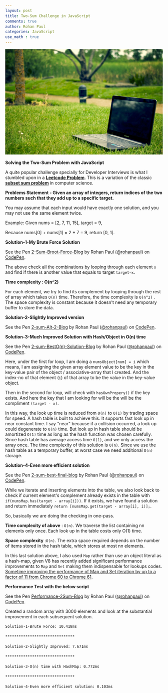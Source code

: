 ```yaml
---
layout: post
title: Two-Sum Challenge in JavaScript
comments: true
author: Rohan Paul
categories: JavaScript
use_math : true
---
```

<img src="/images/fulls/2-sum-3-sum.jpg" class="fit image">


**Solving the Two-Sum Problem with JavaScript**

A quite popular challenge specially for Developer Interviews is what I stumbled upon in a **[Leetcode Problem](https://leetcode.com/problems/two-sum/description/)**.  This is a variation of the classic **[subset sum problem](https://en.wikipedia.org/wiki/Subset_sum_problem)** in computer science. 

**Problems Statement - Given an array of integers, return indices of the two numbers such that they add up to a specific target.**

You may assume that each input would have exactly one solution, and you may not use the same element twice.

Example:
Given nums = [2, 7, 11, 15], target = 9,

Because nums[0] + nums[1] = 2 + 7 = 9,
return [0, 1].

**Solution-1-My Brute Force Solution**

<p data-height="354" data-theme-id="0" data-slug-hash="JvEKpo" data-default-tab="js" data-user="rohanpaul" data-embed-version="2" data-pen-title="2-Sum-Broot-Force-Blog" class="codepen">See the Pen <a href="https://codepen.io/rohanpaul/pen/JvEKpo/">2-Sum-Broot-Force-Blog</a> by Rohan Paul (<a href="https://codepen.io/rohanpaul">@rohanpaul</a>) on <a href="https://codepen.io">CodePen</a>.</p>
<script async src="https://static.codepen.io/assets/embed/ei.js"></script>

The above check all the combinations by looping through each element ``x`` and find if there is another value that equals to target  ``target−x``. 

**Time complexity : O(n^2)**

​​For each element, we try to find its complement by looping through the rest of array which takes ``O(n)`` time. Therefore, the time complexity is ``O(n^2)`` . The space complexity is constant because it doesn't need any temporary buffer to store the data. 


**Solution-2-Slightly Improved version**

<p data-height="307" data-theme-id="0" data-slug-hash="ergzVX" data-default-tab="js" data-user="rohanpaul" data-embed-version="2" data-pen-title="2-sum-Alt-2-Blog" class="codepen">See the Pen <a href="https://codepen.io/rohanpaul/pen/ergzVX/">2-sum-Alt-2-Blog</a> by Rohan Paul (<a href="https://codepen.io/rohanpaul">@rohanpaul</a>) on <a href="https://codepen.io">CodePen</a>.</p>
<script async src="https://static.codepen.io/assets/embed/ei.js"></script>


**Solution-3-Much Improved Solution with Hash/Object in O(n) time**

<p data-height="343" data-theme-id="0" data-slug-hash="rvjLQE" data-default-tab="js" data-user="rohanpaul" data-embed-version="2" data-pen-title="2-sum-BestO(n)-Solution-Blog" class="codepen">See the Pen <a href="https://codepen.io/rohanpaul/pen/rvjLQE/">2-sum-BestO(n)-Solution-Blog</a> by Rohan Paul (<a href="https://codepen.io/rohanpaul">@rohanpaul</a>) on <a href="https://codepen.io">CodePen</a>.</p>
<script async src="https://static.codepen.io/assets/embed/ei.js"></script>

Here, under the first for loop, I am doing a ``numsObject[num] = i`` which means, I am assigning the given array element value to be the key in the key-value pair of the object / associative-array that I created. And the index-no of that element (``i``) of that array to be the value in the key-value object.

Then in the second for loop, will check with ``hasOwnPropery()`` if the key exists. And here the key that I am looking for will be the will be the compliment ``(target - x)``.

In this way, the look up time is reduced from ``O(n)`` to ``O(1)`` by trading space for speed. A hash table is built to achieve this. It supports fast look up in near constant time. I say "near" because if a collision occurred, a look up could degenerate to ``O(n)`` time. But look up in hash table should be amortized ``O(1)`` time as long as the hash function was chosen carefully. Since hash table has average access time ``O(1)``, and we only access the array once. The time complexity of this solution is ``O(n)``. Since we use the hash table as a temporary buffer, at worst case we need additional ``O(n)`` storage.



**Solution-4-Even more efficient solution**

<p data-height="313" data-theme-id="0" data-slug-hash="BxpLvE" data-default-tab="js" data-user="rohanpaul" data-embed-version="2" data-pen-title="2-sum-best-final-blog" class="codepen">See the Pen <a href="https://codepen.io/rohanpaul/pen/BxpLvE/">2-sum-best-final-blog</a> by Rohan Paul (<a href="https://codepen.io/rohanpaul">@rohanpaul</a>) on <a href="https://codepen.io">CodePen</a>.</p>
<script async src="https://static.codepen.io/assets/embed/ei.js"></script>


While we iterate and inserting elements into the table, we also look back to check if current element's complement already exists in the table with ``if(numsMap.has(target - array[i]))``. If it exists, we have found a solution and return immediately ``return [numsMap.get(target - array[i], i)];``.

So, basically we are doing the checking in one-pass.

**Time complexity of above** : ``O(n)``. We traverse the list containing nn elements only once. Each look up in the table costs only O(1) time.

**Space complexity** :``O(n)``. The extra space required depends on the number of items stored in the hash table, which stores at most nn elements.

In this last solution above, I also used ``Map`` rather than use an object literal as a hash-map, given V8 has recently added significant performance improvements to ``Map`` and ``Set`` making them indispensable for lookups codes. [Sometime improving the performance of Map and Set iteration by up to a factor of 11 from Chrome 60 to Chrome 61](http://benediktmeurer.de/2017/07/14/faster-collection-iterators/).


**Performance Test with the below script**


<p data-height="515" data-theme-id="0" data-slug-hash="WJRGmN" data-default-tab="js" data-user="rohanpaul" data-embed-version="2" data-pen-title="Performance-2Sum-Blog" class="codepen">See the Pen <a href="https://codepen.io/rohanpaul/pen/WJRGmN/">Performance-2Sum-Blog</a> by Rohan Paul (<a href="https://codepen.io/rohanpaul">@rohanpaul</a>) on <a href="https://codepen.io">CodePen</a>.</p>
<script async src="https://static.codepen.io/assets/embed/ei.js"></script>



Created a random array with 3000 elements and look at the substantial improvement in each subsequent solution.

```
Solution-1-Brute Force: 10.418ms

*******************************

Solution-2-Slightly Improved: 7.671ms

*******************************

Solution-3-O(n) time with HashMap: 0.772ms

*******************************

Solution-4-Even more efficient solution: 0.103ms

```